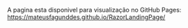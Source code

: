 

A pagina esta disponivel para visualização no GitHub Pages:
  https://mateusfagunddes.github.io/RazorLandingPage/
